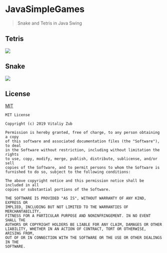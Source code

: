 # JavaSimpleGames
> Snake and Tetris in Java Swing
## Tetris
![](http://g.recordit.co/kRhbz1yMqr.gif)
## Snake
![](http://g.recordit.co/GuMwk24Uk7.gif)
## License
[MIT](https://github.com/booleanull/JavaSimpleGames/blob/master/LICENSE)
```
MIT License

Copyright (c) 2019 Vitaliy Zub

Permission is hereby granted, free of charge, to any person obtaining a copy
of this software and associated documentation files (the "Software"), to deal
in the Software without restriction, including without limitation the rights
to use, copy, modify, merge, publish, distribute, sublicense, and/or sell
copies of the Software, and to permit persons to whom the Software is
furnished to do so, subject to the following conditions:

The above copyright notice and this permission notice shall be included in all
copies or substantial portions of the Software.

THE SOFTWARE IS PROVIDED "AS IS", WITHOUT WARRANTY OF ANY KIND, EXPRESS OR
IMPLIED, INCLUDING BUT NOT LIMITED TO THE WARRANTIES OF MERCHANTABILITY,
FITNESS FOR A PARTICULAR PURPOSE AND NONINFRINGEMENT. IN NO EVENT SHALL THE
AUTHORS OR COPYRIGHT HOLDERS BE LIABLE FOR ANY CLAIM, DAMAGES OR OTHER
LIABILITY, WHETHER IN AN ACTION OF CONTRACT, TORT OR OTHERWISE, ARISING FROM,
OUT OF OR IN CONNECTION WITH THE SOFTWARE OR THE USE OR OTHER DEALINGS IN THE
SOFTWARE.
```
